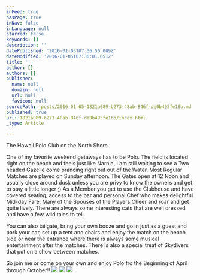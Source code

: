 ```yaml
---
inFeed: true
hasPage: true
inNav: false
inLanguage: null
starred: false
keywords: []
description: ''
datePublished: '2016-01-05T07:36:56.009Z'
dateModified: '2016-01-05T07:36:01.651Z'
title: ''
author: []
authors: []
publisher:
  name: null
  domain: null
  url: null
  favicon: null
sourcePath: _posts/2016-01-05-1821a089-b273-48ab-846f-de0b495fe16b.md
published: true
url: 1821a089-b273-48ab-846f-de0b495fe16b/index.html
_type: Article

---
```

The Hawaii Polo Club on the North Shore

One of my favorite weekend getaways has to be Polo.  The field is located right on the beach and feels just like Narnia, I am still waiting to see a Two headed Gazelle come prancing right out out of the Water.  Most Regular Matches are played on Sunday afternoon.  The Gates open at 12 Noon and usually close around dusk unless you are privy to know the owners and get to stay a little longer ;)  As a Member you get to use the Clubhouse and have covered seating, access to the bar and personal Chef who makes delightful Mid-day Fare.  Many of the Spouses of the Players Cheer and roar and get quite lively.  There are always some interesting cats that are well dressed and have a few wild tales to tell. 

You can also tailgate, bring your own booze and go in just as a guest and park your car, set up a tent and chairs and enjoy the match on the beach side or near the entrance where there is always some musical entertainment after the matches.  There is also a special treat of Skydivers that put on a show between matches.  

So join me or come on your own and enjoy Polo fro the Beginning of April through October!!
![](https://the-grid-user-content.s3-us-west-2.amazonaws.com/5c1de4d8-f8d3-4070-8f13-1ceffd77a4b9.JPG)
![](https://the-grid-user-content.s3-us-west-2.amazonaws.com/a5068991-c580-42da-947d-e7cc9c878f5b.JPG)
![](https://the-grid-user-content.s3-us-west-2.amazonaws.com/e265fa72-a963-45fe-a6c1-1ae4c63fcb8c.JPG)